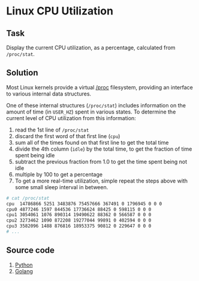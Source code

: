 # Linux CPU Utilization

## Task

Display the current CPU utilization, as a percentage, calculated from `/proc/stat`.

## Solution

Most Linux kernels provide a virtual [/proc](https://www.kernel.org/doc/Documentation/filesystems/proc.txt) filesystem, providing an interface to various internal data structures.

One of these internal structures (`/proc/stat`) includes information on the amount of time (in `USER_HZ`) spent in various states. To determine the current level of CPU utilization from this information:

1. read the 1st line of `/proc/stat`
2. discard the first word of that first line (`cpu`)
3. sum all of the times found on that first line to get the total time
4. divide the 4th column (`idle`) by the total time, to get the fraction of time spent being idle
5. subtract the previous fraction from 1.0 to get the time spent being not idle
6. multiple by 100 to get a percentage
7. To get a more real-time utilization, simple repeat the steps above with some small sleep interval in between.

```bash
# cat /proc/stat
cpu  14786866 5251 3483876 75457666 367491 0 1796945 0 0 0
cpu0 4877246 1597 844536 17736624 88425 0 598115 0 0 0
cpu1 3054061 1076 890314 19490622 88362 0 566587 0 0 0
cpu2 3273462 1090 872208 19277044 99891 0 402594 0 0 0
cpu3 3582096 1488 876816 18953375 90812 0 229647 0 0 0
# ...
```

## Source code

1. [Python](https://github.com/ntk148v/testing/tree/master/python/cpu_util.py)
2. [Golang](https://github.com/ntk148v/testing/tree/master/golang/cpu-util/main.go)
